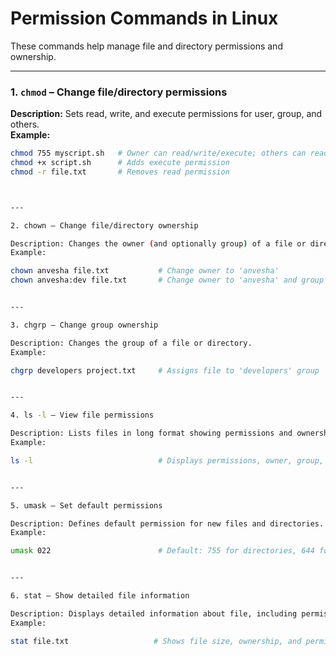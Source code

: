 # Permission Commands in Linux

These commands help manage file and directory permissions and ownership.

---

### 1. `chmod` – Change file/directory permissions
**Description:** Sets read, write, and execute permissions for user, group, and others.  
**Example:**  
```bash
chmod 755 myscript.sh   # Owner can read/write/execute; others can read/execute
chmod +x script.sh      # Adds execute permission
chmod -r file.txt       # Removes read permission



---

2. chown – Change file/directory ownership

Description: Changes the owner (and optionally group) of a file or directory.
Example:

chown anvesha file.txt           # Change owner to 'anvesha'
chown anvesha:dev file.txt       # Change owner to 'anvesha' and group to 'dev'


---

3. chgrp – Change group ownership

Description: Changes the group of a file or directory.
Example:

chgrp developers project.txt     # Assigns file to 'developers' group


---

4. ls -l – View file permissions

Description: Lists files in long format showing permissions and ownership.
Example:

ls -l                            # Displays permissions, owner, group, size, and date


---

5. umask – Set default permissions

Description: Defines default permission for new files and directories.
Example:

umask 022                        # Default: 755 for directories, 644 for files


---

6. stat – Show detailed file information

Description: Displays detailed information about file, including permissions in numeric form.
Example:

stat file.txt                   # Shows file size, ownership, and permission in detail


